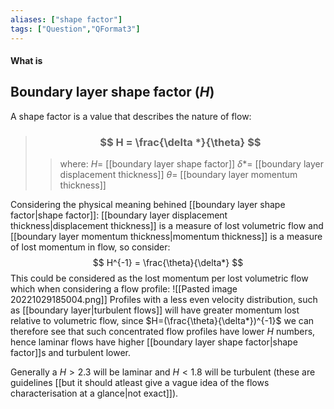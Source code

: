 ```yaml
---
aliases: ["shape factor"]
tags: ["Question","QFormat3"]
---
```


#### What is
## Boundary layer shape factor ($H$)
A shape factor is a value that describes the nature of flow:

> ### $$ H = \frac{\delta *}{\theta} $$ 
>> where:
>> $H=$ [[boundary layer shape factor]]
>> $\delta *=$ [[boundary layer displacement thickness]]
>> $\theta=$ [[boundary layer momentum thickness]] 

Considering the physical meaning behined [[boundary layer shape factor|shape factor]]: [[boundary layer displacement thickness|displacement thickness]] is a measure of lost volumetric flow and [[boundary layer momentum thickness|momentum thickness]] is a measure of lost momentum in flow, so consider:
$$  H^{-1} = \frac{\theta}{\delta*} $$
This could be considered as the lost momentum per lost volumetric flow which when considering a flow profile:
![[Pasted image 20221029185004.png]]
Profiles with a less even velocity distribution, such as [[boundary layer|turbulent flows]] will have greater momentum lost relative to volumetric flow, since $H=(\frac{\theta}{\delta*})^{-1}$ we can therefore see that such concentrated flow profiles have lower $H$ numbers, hence laminar flows have higher [[boundary layer shape factor|shape factor]]s and turbulent lower.

Generally a $H>2.3$ will be laminar and $H<1.8$ will be turbulent (these are guidelines [[but it should atleast give a vague idea of the flows characterisation at a glance|not exact]]).